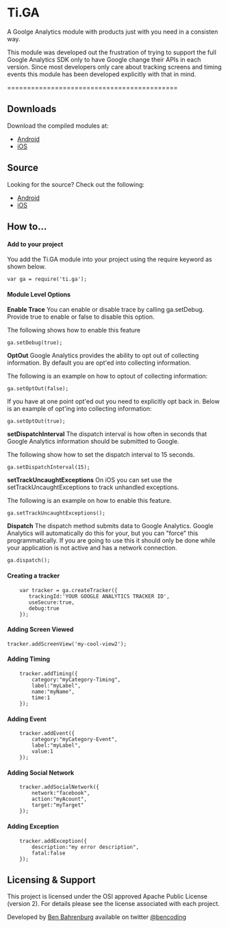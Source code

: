 <h1>Ti.GA</h1>

A Goolge Analytics module with products just with you need in a consisten way.

This module was developed out the frustration of trying to support the full Google Analytics SDK only to have Google change their APIs in each version.  Since most developers only care about tracking screens and timing events this module has been developed explicitly with that in mind.

===========================================
<h2>Downloads</h2>
Download the compiled modules at:

* [Android](https://github.com/benbahrenburg/Ti.GA/tree/master/android/dist)
* [iOS](https://github.com/benbahrenburg/Ti.GA/tree/master/iphone/dist)

<h2>Source</h2>
Looking for the source? Check out the following:

* [Android](https://github.com/benbahrenburg/Ti.GA/tree/master/android/src/ti/ga)
* [iOS](https://github.com/benbahrenburg/Ti.GA/tree/master/iphone)

<h2>How to...</h2>

<h4>Add to your project</h4>
You add the Ti.GA module into your project using the require keyword as shown below.

~~~
var ga = require('ti.ga');
~~~

<h4>Module Level Options</h4>

<b>Enable Trace</b>
You can enable or disable trace by calling ga.setDebug.  Provide true to enable or false to disable this option.

The following shows how to enable this feature
~~~
ga.setDebug(true);
~~~

<b>OptOut</b>
Google Analytics provides the ability to opt out of collecting information.  By default you are opt'ed into collecting information.

The following is an example on how to optout of collecting information:
~~~
ga.setOptOut(false);
~~~

If you have at one point opt'ed out you need to explicitly opt back in.  Below is an example of opt'ing into collecting information:
~~~
ga.setOptOut(true);
~~~

<b>setDispatchInterval</b>
The dispatch interval is how often in seconds that Google Analytics information should be submitted to Google.

The following show how to set the dispatch interval to 15 seconds.
~~~
ga.setDispatchInterval(15);
~~~

<b>setTrackUncaughtExceptions</b>
On iOS you can set use the setTrackUncaughtExceptions to track unhandled exceptions.

The following is an example on how to enable this feature.
~~~
ga.setTrackUncaughtExceptions();
~~~

<b>Dispatch</b>
The dispatch method submits data to Google Analytics. Google Analytics will automatically do this for your, but you can "force" this programmatically.  If you are going to use this it should only be done while your application is not active and has a network connection.  

~~~
ga.dispatch();
~~~

<h4>Creating a tracker</h4>

~~~
    var tracker = ga.createTracker({
       trackingId:'YOUR GOOGLE ANALYTICS TRACKER ID',
       useSecure:true,
       debug:true
    });
~~~

<h4>Adding Screen Viewed</h4>

~~~
tracker.addScreenView('my-cool-view2');
~~~

<h4>Adding Timing</h4>

~~~
    tracker.addTiming({
        category:"myCategory-Timing",
        label:"myLabel",
        name:"myName",
        time:1
    });
~~~

<h4>Adding Event</h4>

~~~
    tracker.addEvent({
        category:"myCategory-Event",
        label:"myLabel",
        value:1
    });  
~~~

<h4>Adding Social Network</h4>

~~~
    tracker.addSocialNetwork({
        network:"facebook",
        action:"myAcount",
        target:"myTarget"
    });  
~~~

<h4>Adding Exception</h4>

~~~
    tracker.addException({
        description:"my error description",
        fatal:false
    });  
~~~

<h2>Licensing & Support</h2>

This project is licensed under the OSI approved Apache Public License (version 2). For details please see the license associated with each project.

Developed by [Ben Bahrenburg](http://bahrenburgs.com) available on twitter [@bencoding](http://twitter.com/benCoding)
